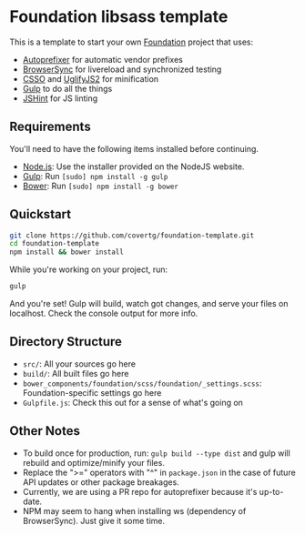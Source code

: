 # Foundation libsass template

This is a template to start your own [Foundation](http://foundation.zurb.com) project that uses:

  * [Autoprefixer](https://github.com/ai/autoprefixer) for automatic vendor prefixes
  * [BrowserSync](http://browsersync.io/) for livereload and synchronized testing
  * [CSSO](http://bem.info/tools/optimizers/csso/) and [UglifyJS2](http://lisperator.net/uglifyjs/) for minification
  * [Gulp](http://gulpjs.com) to do all the things
  * [JSHint](http://www.jshint.com/) for JS linting

## Requirements

You'll need to have the following items installed before continuing.

  * [Node.js](http://nodejs.org): Use the installer provided on the NodeJS website.
  * [Gulp](http://gulpjs.com): Run `[sudo] npm install -g gulp`
  * [Bower](http://bower.io): Run `[sudo] npm install -g bower`

## Quickstart

```bash
git clone https://github.com/covertg/foundation-template.git
cd foundation-template
npm install && bower install
```

While you're working on your project, run:

```bash
gulp
```

And you're set! Gulp will build, watch got changes, and serve your files on localhost. Check the console output for more info.

## Directory Structure

  * `src/`: All your sources go here
  * `build/`: All built files go here
  * `bower_components/foundation/scss/foundation/_settings.scss`: Foundation-specific settings go here
  * `Gulpfile.js`: Check this out for a sense of what's going on

## Other Notes
  
  * To build once for production, run: `gulp build --type dist` and gulp will rebuild and optimize/minify your files.
  * Replace the ">=" operators with "^" in `package.json` in the case of future API updates or other package breakages.
  * Currently, we are using a PR repo for autoprefixer because it's up-to-date.
  * NPM may seem to hang when installing ws (dependency of BrowserSync). Just give it some time.